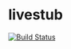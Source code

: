 # livestub

[![Build Status](https://travis-ci.org/softwaremill/livestub.svg?branch=master)](https://travis-ci.org/softwaremill/livestub)
